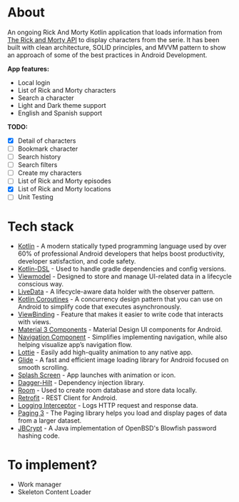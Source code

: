 # About

An ongoing Rick And Morty Kotlin application that loads information from [The Rick and Morty API](https://rickandmortyapi.com/) to display characters from the serie. It has been built with clean architecture, SOLID principles, and MVVM pattern to show an approach of some of the best practices in Android Development.

**App features:**
- Local login
- List of Rick and Morty characters
- Search a character
- Light and Dark theme support
- English and Spanish support

**TODO:**
- [X] Detail of characters
- [ ] Bookmark character
- [ ] Search history
- [ ] Search filters
- [ ] Create my characters
- [ ] List of Rick and Morty episodes
- [X] List of Rick and Morty locations
- [ ] Unit Testing

# Tech stack

- [Kotlin](https://developer.android.com/kotlin) - A modern statically typed programming language used by over 60% of professional Android developers that helps boost productivity, developer satisfaction, and code safety.
- [Kotlin-DSL](https://docs.gradle.org/current/userguide/kotlin_dsl.html) - Used to handle gradle dependencies and config versions.
- [Viewmodel](https://developer.android.com/topic/libraries/architecture/viewmodel) - Designed to store and manage UI-related data in a lifecycle conscious way.
- [LiveData](https://developer.android.com/topic/libraries/architecture/livedata) - A lifecycle-aware data holder with the observer pattern.
- [Kotlin Coroutines](https://developer.android.com/kotlin/coroutines) - A concurrency design pattern that you can use on Android to simplify code that executes asynchronously.
- [ViewBinding](https://developer.android.com/topic/libraries/view-binding) - Feature that makes it easier to write code that interacts with views.
- [Material 3 Components](https://m3.material.io/components) - Material Design UI components for Android.
- [Navigation Component](https://developer.android.com/guide/navigation) - Simplifies implementing navigation, while also helping visualize app’s navigation flow.
- [Lottie](https://airbnb.design/lottie/) - Easily add high-quality animation to any native app.
- [Glide](https://bumptech.github.io/glide/) - A fast and efficient image loading library for Android focused on smooth scrolling.
- [Splash Screen](https://developer.android.com/develop/ui/views/launch/splash-screen) - App launches with animation or icon.
- [Dagger-Hilt](https://developer.android.com/training/dependency-injection/hilt-android) - Dependency injection library.
- [Room](https://developer.android.com/topic/libraries/architecture/room) - Used to create room database and store data locally.
- [Retrofit](https://github.com/square/retrofit) - REST Client for Android.
- [Logging Interceptor](https://github.com/square/okhttp/tree/master/okhttp-logging-interceptor) - Logs HTTP request and response data.
- [Paging 3](https://developer.android.com/topic/libraries/architecture/paging/v3-overview) - The Paging library helps you load and display pages of data from a larger dataset.
- [JBCrypt](https://github.com/jeremyh/jBCrypt) - A Java implementation of OpenBSD's Blowfish password hashing code.

# To implement?

- Work manager
- Skeleton Content Loader
